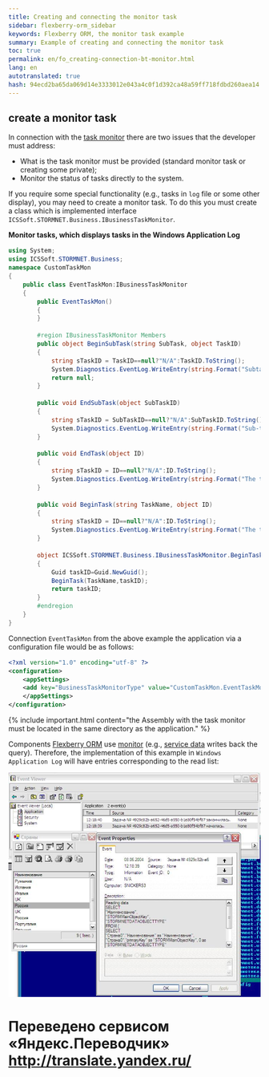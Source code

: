 ```yaml
--- 
title: Creating and connecting the monitor task 
sidebar: flexberry-orm_sidebar 
keywords: Flexberry ORM, the monitor task example 
summary: Example of creating and connecting the monitor task 
toc: true 
permalink: en/fo_creating-connection-bt-monitor.html 
lang: en 
autotranslated: true 
hash: 94ecd2ba65da069d14e3333012e043a4c0f1d392ca48a59ff718fdbd260aea14 
--- 
```


## create a monitor task 

In connection with the [task monitor](fo_business-task-monitor.html) there are two issues that the developer must address: 

* What is the task monitor must be provided (standard monitor task or creating some private); 
* Monitor the status of tasks directly to the system. 

If you require some special functionality (e.g., tasks in `log` file or some other display), you may need to create a monitor task. To do this you must create a class which is implemented interface `ICSSoft.STORMNET.Business.IBusinessTaskMonitor`. 

**Monitor tasks, which displays tasks in the Windows Application Log** 

```csharp
using System;
using ICSSoft.STORMNET.Business;
namespace CustomTaskMon
{
	public class EventTaskMon:IBusinessTaskMonitor
	{
		public EventTaskMon()
		{
		}

		#region IBusinessTaskMonitor Members
		public object BeginSubTask(string SubTask, object TaskID)
		{
			string sTaskID = TaskID==null?"N/A":TaskID.ToString();
			System.Diagnostics.EventLog.WriteEntry(string.Format("Subtask task number {0} started.", sTaskID), SubTask);
			return null;
		}

		public void EndSubTask(object SubTaskID)
		{
			string sTaskID = SubTaskID==null?"N/A":SubTaskID.ToString();
			System.Diagnostics.EventLog.WriteEntry(string.Format("Sub-task {0} ended.", sTaskID), "");
		}

		public void EndTask(object ID)
		{
			string sTaskID = ID==null?"N/A":ID.ToString();
			System.Diagnostics.EventLog.WriteEntry(string.Format("The task {0} ended.", sTaskID), "");
		}

		public void BeginTask(string TaskName, object ID)
		{
			string sTaskID = ID==null?"N/A":ID.ToString();
			System.Diagnostics.EventLog.WriteEntry(string.Format("The task {0} started.", sTaskID), TaskName);
		}

		object ICSSoft.STORMNET.Business.IBusinessTaskMonitor.BeginTask(string TaskName)
		{
			Guid taskID=Guid.NewGuid();
			BeginTask(TaskName,taskID);
			return taskID;
		}
		#endregion
	}
}
``` 

Connection `EventTaskMon` from the above example the application via a configuration file would be as follows: 

```xml
<?xml version="1.0" encoding="utf-8" ?>
<configuration>
	<appSettings>
	<add key="BusinessTaskMonitorType" value="CustomTaskMon.EventTaskMon, CustomTaskMon, Version=1.0.0.1, Culture=neutral, PublicKeyToken=null"/>
	</appSettings>
</configuration>
``` 

{% include important.html content="the Assembly with the task monitor must be located in the same directory as the application." %} 

Components [Flexberry ORM](fo_flexberry-orm.html) use [monitor](fo_business-task-monitor.html) (e.g., [service data](fo_data-service.html) writes back the query). Therefore, the implementation of this example in `Windows Application Log` will have entries corresponding to the read list: 

![](/images/pages/products/flexberry-orm/business-task-monitor/business-task-monitor.jpg) 



 # Переведено сервисом «Яндекс.Переводчик» http://translate.yandex.ru/